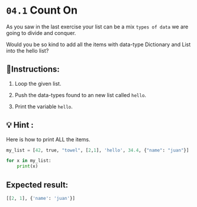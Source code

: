 # `04.1` Count On

As you saw in the last exercise your list can be a mix `types of data` we are going to divide and conquer.

Would you be so kind to add all the items with data-type Dictionary and List into the hello list?

## 📝Instructions:

1. Loop the given list.

2. Push the data-types found to an new list called `hello`.

3. Print the variable `hello`.

## 💡 Hint :

Here is how to print ALL the items.

```py
my_list = [42, true, "towel", [2,1], 'hello', 34.4, {"name": "juan"}]

for x in my_list:
    print(x)
```

## Expected result:

```py
[[2, 1], {'name': 'juan'}]
```
